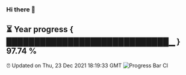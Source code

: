 ### Hi there 👋
⏳ Year progress { █████████████████████████████▁ } 97.74 %
---
⏰ Updated on Thu, 23 Dec 2021 18:19:33 GMT
![Progress Bar CI](https://github.com/liununu/liununu/workflows/Progress%20Bar%20CI/badge.svg)

